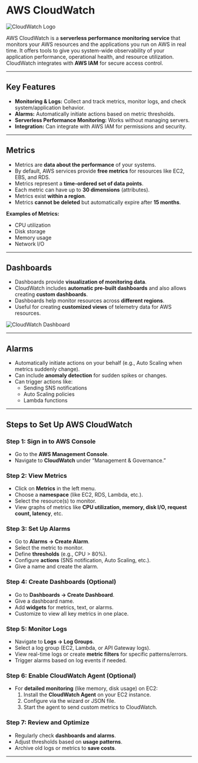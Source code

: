 # AWS CloudWatch

![CloudWatch Logo](https://github.com/user-attachments/assets/83c732aa-dae7-4d00-9f1e-15b5d8edd2bc)

AWS CloudWatch is a **serverless performance monitoring service** that monitors your AWS resources and the applications you run on AWS in real time. It offers tools to give you system-wide observability of your application performance, operational health, and resource utilization. CloudWatch integrates with **AWS IAM** for secure access control.

---

## Key Features

- **Monitoring & Logs:** Collect and track metrics, monitor logs, and check system/application behavior.
- **Alarms:** Automatically initiate actions based on metric thresholds.
- **Serverless Performance Monitoring:** Works without managing servers.
- **Integration:** Can integrate with AWS IAM for permissions and security.

---

## Metrics

- Metrics are **data about the performance** of your systems.
- By default, AWS services provide **free metrics** for resources like EC2, EBS, and RDS.
- Metrics represent a **time-ordered set of data points**.
- Each metric can have up to **30 dimensions** (attributes).
- Metrics exist **within a region**.
- Metrics **cannot be deleted** but automatically expire after **15 months**.

**Examples of Metrics:**
- CPU utilization
- Disk storage
- Memory usage
- Network I/O

---

## Dashboards

- Dashboards provide **visualization of monitoring data**.
- CloudWatch includes **automatic pre-built dashboards** and also allows creating **custom dashboards**.
- Dashboards help monitor resources across **different regions**.
- Useful for creating **customized views** of telemetry data for AWS resources.

![CloudWatch Dashboard](https://github.com/user-attachments/assets/2beefd28-81fa-4dc3-97c0-0720d22d4c50)

---

## Alarms

- Automatically initiate actions on your behalf (e.g., Auto Scaling when metrics suddenly change).
- Can include **anomaly detection** for sudden spikes or changes.
- Can trigger actions like:
  - Sending SNS notifications
  - Auto Scaling policies
  - Lambda functions

---

## Steps to Set Up AWS CloudWatch

### Step 1: Sign in to AWS Console
- Go to the **AWS Management Console**.
- Navigate to **CloudWatch** under “Management & Governance.”

### Step 2: View Metrics
- Click on **Metrics** in the left menu.
- Choose a **namespace** (like EC2, RDS, Lambda, etc.).
- Select the resource(s) to monitor.
- View graphs of metrics like **CPU utilization, memory, disk I/O, request count, latency**, etc.

### Step 3: Set Up Alarms
- Go to **Alarms → Create Alarm**.
- Select the metric to monitor.
- Define **thresholds** (e.g., CPU > 80%).
- Configure **actions** (SNS notification, Auto Scaling, etc.).
- Give a name and create the alarm.

### Step 4: Create Dashboards (Optional)
- Go to **Dashboards → Create Dashboard**.
- Give a dashboard name.
- Add **widgets** for metrics, text, or alarms.
- Customize to view all key metrics in one place.

### Step 5: Monitor Logs
- Navigate to **Logs → Log Groups**.
- Select a log group (EC2, Lambda, or API Gateway logs).
- View real-time logs or create **metric filters** for specific patterns/errors.
- Trigger alarms based on log events if needed.

### Step 6: Enable CloudWatch Agent (Optional)
- For **detailed monitoring** (like memory, disk usage) on EC2:
  1. Install the **CloudWatch Agent** on your EC2 instance.
  2. Configure via the wizard or JSON file.
  3. Start the agent to send custom metrics to CloudWatch.

### Step 7: Review and Optimize
- Regularly check **dashboards and alarms**.
- Adjust thresholds based on **usage patterns**.
- Archive old logs or metrics to **save costs**.

---
